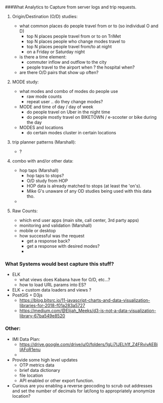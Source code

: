 
###What Analytics to Capture from server logs and trip requests.


1. Origin/Destination (O/D) studies:
   - what common places do people travel from or to (so individual O and D)
     - top N places people travel from or to on TriMet
     - top N places people who change modes travel to
     - top N places people travel from/to at night
     - on a Friday or Saturday night 
   - is there a time element:
      - commuter inflow and outflow to the city
      - people travel to the airport when ?  the hospital when?
   - are there O/D pairs that show up often?

1. MODE study:
   - what modes and combo of modes do people use
      - raw mode counts
      - repeat user .. do they change modes?
   - MODE and time of day /  day of week
     - do people travel on Uber in the night time
     - do people mostly travel on BIKETOWN / e-scooter or bike during the day
   - MODES and locations
     - do certain modes cluster in certain locations

1. trip planner patterns (Marshall):
    - ?

1. combo with and/or other data:
    - hop taps (Marshall)
       - hop taps to stops?
       - O/D study from HOP
       - HOP data is already matched to stops (at least the 'on's).  
       - Mike G's unaware of any OD studies being used with this data tho.
    - 

1. Raw Counts: 
   - which end user apps (main site, call center, 3rd party apps)
   - monitoring and validation (Marshall)
   - mobile or desktop
   - how successful was the request 
      - get a response back?
      - get a response with desired modes?
      - 
   
### What Systems would best capture this stuff?
 - ELK
   - what views does Kabana have for O/D, etc...?
   - how to load URL params into ES?
 - ELK + custom data loaders and views ?
 - PostGIS + D3js
   - https://blog.bitsrc.io/11-javascript-charts-and-data-visualization-libraries-for-2018-f01a283a5727
   - https://medium.com/@Elijah_Meeks/d3-is-not-a-data-visualization-library-67ba549e8520
 


### Other:
  - IMI Data Plan:
    - https://drive.google.com/drive/u/0/folders/1gLi7IJELh1f_Z4FRvivAEBiIAFoR1enu
    -
  - Provide some high level updates
      - OTP metrics data
      - brief data dictionary
      - file location
      - API enabled or other export function. 
  - Curious are you enabling a reverse geocoding to scrub out addresses and set the number of decimals for lat/long to appropriately anonymize location?
